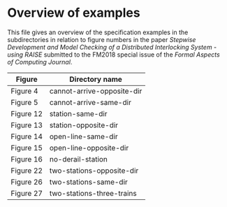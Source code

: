 # Overview of examples 
This file gives an overview of the specification examples in the subdirectories in relation to figure numbers in the paper *Stepwise Development and Model Checking of a Distributed Interlocking System - using RAISE* submitted to the FM2018 special issue of the *Formal Aspects of Computing Journal*.


| Figure        | Directory name |
| ------------- | ------------- |
| Figure 4  | cannot-arrive-opposite-dir  |
| Figure 5  | cannot-arrive-same-dir   |
| Figure 12  | station-same-dir   |
| Figure 13  | station-opposite-dir   |
| Figure 14  | open-line-same-dir   |
| Figure 15  | open-line-opposite-dir   |
| Figure 16  | no-derail-station   |
| Figure 22   | two-stations-opposite-dir  |
| Figure 26   | two-stations-same-dir   |
| Figure 27   | two-stations-three-trains   |
